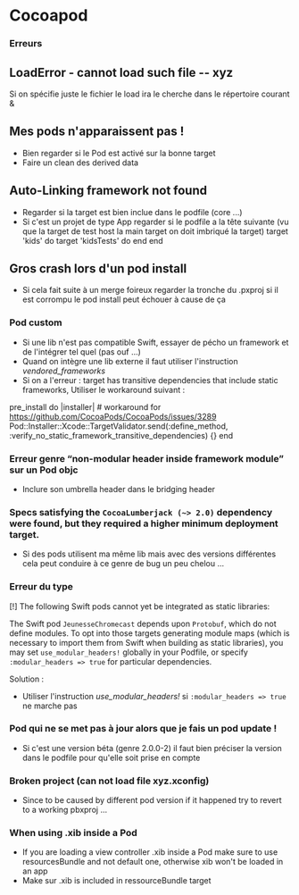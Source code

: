 # Cocoapod

### Erreurs

## LoadError - cannot load such file -- xyz
Si on spécifie juste le fichier le load ira le cherche dans le répertoire courant &

## Mes pods n'apparaissent pas !
* Bien regarder si le Pod est activé sur la bonne target
* Faire un clean des derived data

## Auto-Linking framework not found
* Regarder si la target est bien inclue dans le podfile (core ...)
* Si c'est un projet de type App regarder si le podfile a la tête suivante (vu que la target de test host la main target on doit imbriqué la target)
target 'kids' do
  target 'kidsTests' do
  end
end

## Gros crash lors d'un pod install
* Si cela fait suite à un merge foireux regarder la tronche du .pxproj si il est corrompu le pod install peut échouer à cause de ça

### Pod custom
* Si une lib n'est pas compatible Swift, essayer de pécho un framework et de l'intégrer tel quel (pas ouf ...)
* Quand on intègre une lib externe il faut utiliser l'instruction *vendored_frameworks*
* Si on a l'erreur : target has transitive dependencies that include static frameworks, Utiliser le workaround suivant :

pre_install do |installer|
	# workaround for https://github.com/CocoaPods/CocoaPods/issues/3289
	Pod::Installer::Xcode::TargetValidator.send(:define_method, :verify_no_static_framework_transitive_dependencies) {}
end


### Erreur genre “non-modular header inside framework module” sur un Pod objc
* Inclure son umbrella header dans le bridging header


### Specs satisfying the `CocoaLumberjack (~> 2.0)` dependency were found, but they required a higher minimum deployment target.
* Si des pods utilisent ma même lib mais avec des versions différentes cela peut conduire à ce genre de bug un peu chelou ...

### Erreur du type 
[!] The following Swift pods cannot yet be integrated as static libraries:

The Swift pod `JeunesseChromecast` depends upon `Protobuf`, which do not define modules. To opt into those targets generating module maps (which is necessary to import them from Swift when building as static libraries), you may set `use_modular_headers!` globally in your Podfile, or specify `:modular_headers => true` for particular dependencies.

Solution :
* Utiliser l'instruction *use_modular_headers!* si `:modular_headers => true` ne marche pas

### Pod qui ne se met pas à jour alors que je fais un pod update !
* Si c'est une version béta (genre 2.0.0-2) il faut bien préciser la version dans le podfile pour qu'elle soit prise en compte

### Broken project (can not load file xyz.xconfig)
* Since to be caused by different pod version if it happened try to revert to a working pbxproj ...


### When using .xib inside a Pod
* If you are loading a view controller .xib inside a Pod make sure to use resourcesBundle and not default one, otherwise xib won't be loaded in an app
* Make sur .xib is included in ressourceBundle target
